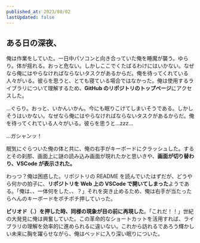 ```yaml
---
published_at: 2023/08/02
lastUpdated: false
---
```


## ある日の深夜、
俺は作業をしていた。一日中パソコンと向き合っていた俺を睡魔が襲う。ゆらり。体が揺れる。おっと危ない。しかしここでくたばるわけにはいかない。なぜなら俺にはやらなければならないタスクがあるからだ。俺を待ってくれている人々がいる。彼らを思うと、とても寝ている場合ではなかった。俺は使用するライブラリについて理解するため、**GitHub のリポジトリのトップページ**にアクセスした。

...ぐらり。おっと、いかんいかん。今にも眠りこけてしまいそうである。しかしそうはいかない。なぜなら俺にはやらなければならないタスクがあるからだ。俺を待ってくれている人々がいる。彼らを思うと...zzz...

...ガシャンッ！

眠気にぐらついた俺の体と共に、俺の右手がキーボードにクラッシュした。するとその刹那、画面上に謎の読み込み画面が現れたかと思いきや、**画面が切り替わり、VSCode が表示された。**

わっつ？俺は困惑した。リポジトリの README を読んでいたはずだが、どうやら何かの拍子に、**リポジトリを Web 上の VSCode で開いてしまった**ようである。「俺は、、一体何をした、、？」それを突き止めるため、俺は右手が当たったらへんのキーボードをポチポチ押していった。

**ピリオド（.）を押した時、同様の現象が目の前に再現した**。「これだ！！」世紀の大発見に俺は興奮していた。この革命的なショートカットを活用すれば、ライブラリの理解を効率的に進められるに違いない。これから訪れるであろう輝かしい未来に胸を躍らせながら、俺はベッドに入り深い眠りについた。
